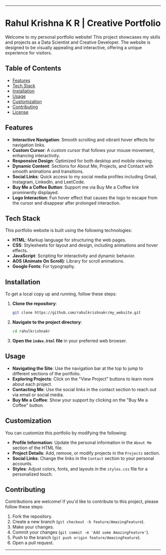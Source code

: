 
---

# Rahul Krishna K R | Creative Portfolio

Welcome to my personal portfolio website! This project showcases my skills and projects as a Data Scientist and Creative Developer. The website is designed to be visually appealing and interactive, offering a unique experience for visitors.

## Table of Contents

- [Features](#features)
- [Tech Stack](#tech-stack)
- [Installation](#installation)
- [Usage](#usage)
- [Customization](#customization)
- [Contributing](#contributing)
- [License](#license)

## Features

- **Interactive Navigation**: Smooth scrolling and vibrant hover effects for navigation links.
- **Custom Cursor**: A custom cursor that follows your mouse movement, enhancing interactivity.
- **Responsive Design**: Optimized for both desktop and mobile viewing.
- **Dynamic Content**: Sections for About Me, Projects, and Contact with smooth animations and transitions.
- **Social Links**: Quick access to my social media profiles including Gmail, Instagram, LinkedIn, and LeetCode.
- **Buy Me a Coffee Button**: Support me via Buy Me a Coffee link prominently displayed.
- **Logo Interaction**: Fun hover effect that causes the logo to escape from the cursor and disappear after prolonged interaction.

## Tech Stack

This portfolio website is built using the following technologies:

- **HTML**: Markup language for structuring the web pages.
- **CSS**: Stylesheets for layout and design, including animations and hover effects.
- **JavaScript**: Scripting for interactivity and dynamic behavior.
- **AOS (Animate On Scroll)**: Library for scroll animations.
- **Google Fonts**: For typography.

## Installation

To get a local copy up and running, follow these steps:

1. **Clone the repository**:
   ```bash
   git clone https://github.com/rahulkrishnakr/my_website.git
   ```
   
2. **Navigate to the project directory**:
   ```bash
   cd rahulkrishnakr
   ```

3. **Open the `index.html` file** in your preferred web browser.

## Usage

- **Navigating the Site**: Use the navigation bar at the top to jump to different sections of the portfolio.
- **Exploring Projects**: Click on the "View Project" buttons to learn more about each project.
- **Contacting Me**: Use the social links in the contact section to reach out via email or social media.
- **Buy Me a Coffee**: Show your support by clicking on the "Buy Me a Coffee" button.

## Customization

You can customize this portfolio by modifying the following:

- **Profile Information**: Update the personal information in the `About Me` section of the HTML file.
- **Project Details**: Add, remove, or modify projects in the `Projects` section.
- **Social Links**: Change the links in the `Contact` section to your personal accounts.
- **Styles**: Adjust colors, fonts, and layouts in the `styles.css` file for a personalized touch.

## Contributing

Contributions are welcome! If you'd like to contribute to this project, please follow these steps:

1. Fork the repository.
2. Create a new branch (`git checkout -b feature/AmazingFeature`).
3. Make your changes.
4. Commit your changes (`git commit -m 'Add some AmazingFeature'`).
5. Push to the branch (`git push origin feature/AmazingFeature`).
6. Open a pull request.

---
